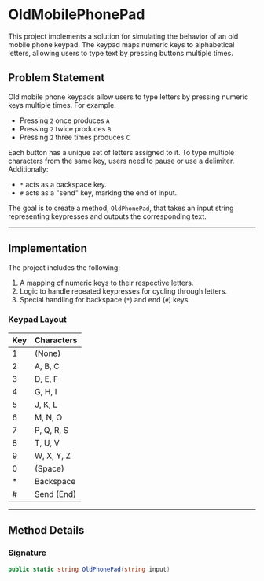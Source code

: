# OldMobilePhonePad

This project implements a solution for simulating the behavior of an old mobile phone keypad. The keypad maps numeric keys to alphabetical letters, allowing users to type text by pressing buttons multiple times.

## Problem Statement

Old mobile phone keypads allow users to type letters by pressing numeric keys multiple times. For example:
- Pressing `2` once produces `A`
- Pressing `2` twice produces `B`
- Pressing `2` three times produces `C`

Each button has a unique set of letters assigned to it. To type multiple characters from the same key, users need to pause or use a delimiter. Additionally:
- `*` acts as a backspace key.
- `#` acts as a "send" key, marking the end of input.

The goal is to create a method, `OldPhonePad`, that takes an input string representing keypresses and outputs the corresponding text.

---

## Implementation

The project includes the following:
1. A mapping of numeric keys to their respective letters.
2. Logic to handle repeated keypresses for cycling through letters.
3. Special handling for backspace (`*`) and end (`#`) keys.

### **Keypad Layout**

| Key | Characters     |
|-----|----------------|
| 1   | (None)         |
| 2   | A, B, C        |
| 3   | D, E, F        |
| 4   | G, H, I        |
| 5   | J, K, L        |
| 6   | M, N, O        |
| 7   | P, Q, R, S     |
| 8   | T, U, V        |
| 9   | W, X, Y, Z     |
| 0   | (Space)        |
| *   | Backspace      |
| #   | Send (End)     |

---

## Method Details

### **Signature**

```csharp
public static string OldPhonePad(string input)
